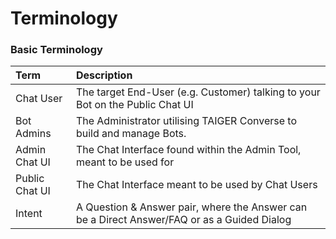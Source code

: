 # Terminology

### Basic Terminology

| **Term** | **Description** |
| :--- | :--- |
| Chat User | The target End-User \(e.g. Customer\) talking to your Bot on the Public Chat UI |
| Bot Admins | The Administrator utilising TAIGER Converse to build and manage Bots. |
| Admin Chat UI | The Chat Interface found within the Admin Tool, meant to be used for |
| Public Chat UI | The Chat Interface meant to be used by Chat Users |
| Intent | A Question & Answer pair, where the Answer can be a Direct Answer/FAQ or as a Guided Dialog  |

